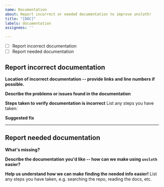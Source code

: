 ```yaml
---
name: Documentation
about: Report incorrect or needed documentation to improve unsloth!
title: "[DOC]"
labels: documentation
assignees: ''

---
```


- [ ] Report incorrect documentation
- [ ] Report needed documentation

## Report incorrect documentation

**Location of incorrect documentation -- provide links and line numbers if possible.**

**Describe the problems or issues found in the documentation**

**Steps taken to verify documentation is incorrect**
List any steps you have taken:

**Suggested fix**

---

## Report needed documentation

**What's missing?**


**Describe the documentation you'd like -- how can we make using `unsloth` easier?**


**Help us understand how we can make finding the needed info easier!**
List any steps you have taken, e.g. searching the repo, reading the docs, etc.  

